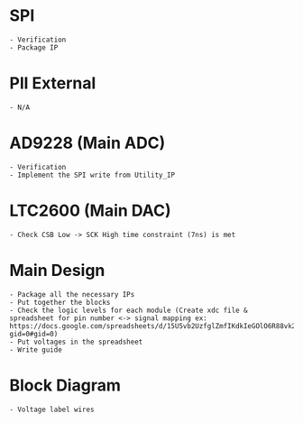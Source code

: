 # SPI
    - Verification
    - Package IP
# Pll External
    - N/A
# AD9228 (Main ADC)
    - Verification
    - Implement the SPI write from Utility_IP
# LTC2600 (Main DAC)
    - Check CSB Low -> SCK High time constraint (7ns) is met
# Main Design 
    - Package all the necessary IPs
    - Put together the blocks
    - Check the logic levels for each module (Create xdc file & spreadsheet for pin number <-> signal mapping ex: https://docs.google.com/spreadsheets/d/15U5vb2UzfglZmfIKdkIeGOlO6R88vk2dX_n9gQ0hhtg/edit?gid=0#gid=0)
    - Put voltages in the spreadsheet
    - Write guide

# Block Diagram
    - Voltage label wires
